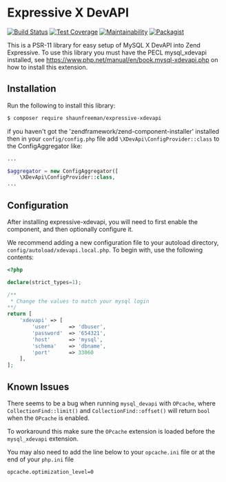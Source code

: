 Expressive X DevAPI
===================
[![Build Status](https://travis-ci.org/shaunfreeman/expressive-xdevapi.svg?branch=master)](https://travis-ci.org/shaunfreeman/expressive-xdevapi)
[![Test Coverage](https://api.codeclimate.com/v1/badges/f20a0f21df2297ae031c/test_coverage)](https://codeclimate.com/github/shaunfreeman/expressive-xdevapi/test_coverage)
[![Maintainability](https://api.codeclimate.com/v1/badges/f20a0f21df2297ae031c/maintainability)](https://codeclimate.com/github/shaunfreeman/expressive-xdevapi/maintainability)
[![Packagist](https://img.shields.io/packagist/v/shaunfreeman/expressive-xdevapi.svg)](https://packagist.org/packages/shaunfreeman/expressive-xdevapi)

This is a PSR-11 library for easy setup of MySQL X DevAPI into Zend Expressive.
To use this library you must have the PECL mysql_xdevapi installed, see https://www.php.net/manual/en/book.mysql-xdevapi.php on how to install this extension.

## Installation

Run the following to install this library:

```bash
$ composer require shaunfreeman/expressive-xdevapi
```

if you haven't got the 'zendframework/zend-component-installer' installed then in your `config/config.php` file add `\XDevApi\ConfigProvider::class` to the ConfigAggregator like:

```php
...

$aggregator = new ConfigAggregator([
    \XDevApi\ConfigProvider::class,
... 
```

## Configuration

After installing expressive-xdevapi, you will need to first enable the
component, and then optionally configure it.

We recommend adding a new configuration file to your autoload directory,
`config/autoload/xdevapi.local.php`. To begin with, use the following contents:

```php
<?php

declare(strict_types=1);

/**
 * Change the values to match your mysql login
**/
return [
    'xdevapi' => [
        'user'      => 'dbuser',
        'password'  => '654321',
        'host'      => 'mysql',
        'schema'    => 'dbname',
        'port'      => 33060
    ],
];
```

## Known Issues
There seems to be a bug when running `mysql_devapi` with `OPcache`, where `CollectionFind::limit()` and `CollectionFind::offset()` will return `bool` when the `OPcache` is enabled.

To workaround this make sure the `OPcache` extension is loaded before the `mysql_xdevapi` extension. 

You may also need to add the line below to your `opcache.ini` file or at the end of your `php.ini` file
``` 
opcache.optimization_level=0
```
